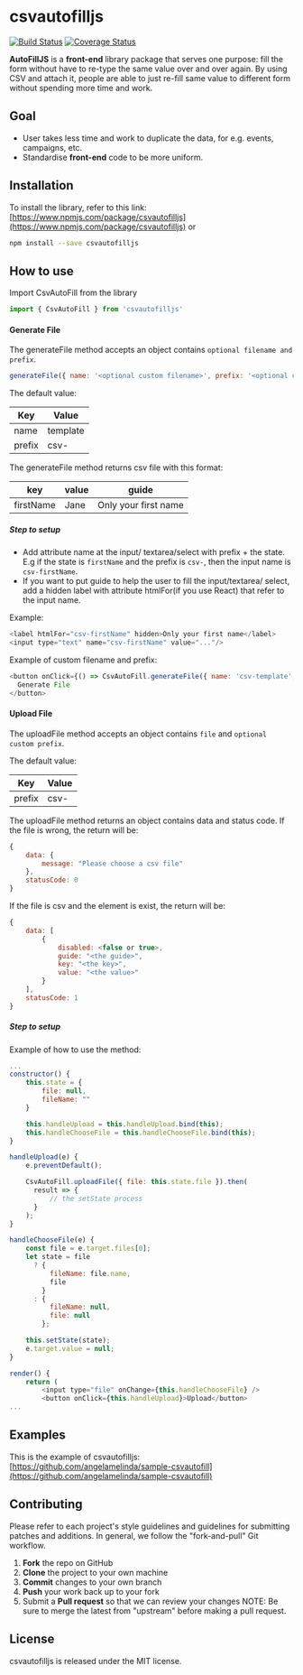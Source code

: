 # csvautofilljs

[![Build Status](https://travis-ci.org/angelamelinda/csvautofilljs.svg?branch=master)](https://travis-ci.org/angelamelinda/csvautofilljs)
[![Coverage Status](https://coveralls.io/repos/github/angelamelinda/csvautofilljs/badge.svg?branch=master)](https://coveralls.io/github/angelamelinda/csvautofilljs?branch=master)

**AutoFillJS** is a **front-end** library package that serves one purpose: fill the form without have to re-type the same value over and over again. By using CSV and attach it, people are able to just re-fill same value to different form without spending more time and work.

## Goal

- User takes less time and work to duplicate the data, for e.g. events, campaigns, etc.
- Standardise **front-end** code to be more uniform.

## Installation

To install the library, refer to this link:
[https://www.npmjs.com/package/csvautofilljs](https://www.npmjs.com/package/csvautofilljs)
or

```bash
npm install --save csvautofilljs
```

## How to use

Import CsvAutoFill from the library

```javascript
import { CsvAutoFill } from 'csvautofilljs'
```

#### Generate File

The generateFile method accepts an object contains `optional filename and prefix`.

```javascript
generateFile({ name: '<optional custom filename>', prefix: '<optional custom prefix>' })
```

The default value:

| Key    | Value    |
| ------ | -------- |
| name   | template |
| prefix | csv-     |

The generateFile method returns csv file with this format:

| key       | value | guide                |
| --------- | ----- | -------------------- |
| firstName | Jane  | Only your first name |

##### Step to setup

- Add attribute name at the input/ textarea/select with prefix + the state.
  E.g if the state is `firstName` and the prefix is `csv-`, then the input name is `csv-firstName`.
- If you want to put guide to help the user to fill the input/textarea/ select, add a hidden label with attribute htmlFor(if you use React) that refer to the input name.

Example:

```javascript
<label htmlFor="csv-firstName" hidden>Only your first name</label>
<input type="text" name="csv-firstName" value="..."/>
```

Example of custom filename and prefix:

```javascript
<button onClick={() => CsvAutoFill.generateFile({ name: 'csv-template', prefix: 'csv' })}>
  Generate File
</button>
```

#### Upload File

The uploadFile method accepts an object contains `file` and `optional custom prefix`.

The default value:

| Key    | Value |
| ------ | ----- |
| prefix | csv-  |

The uploadFile method returns an object contains data and status code.
If the file is wrong, the return will be:

```javascript
{
    data: {
        message: "Please choose a csv file"
    },
    statusCode: 0
}
```

If the file is csv and the element is exist, the return will be:

```javascript
{
    data: [
        {
            disabled: <false or true>,
            guide: "<the guide>",
            key: "<the key>",
            value: "<the value>"
        }
    ],
    statusCode: 1
}
```

##### Step to setup

Example of how to use the method:

```javascript
...
constructor() {
    this.state = {
        file: null,
        fileName: ""
    }

    this.handleUpload = this.handleUpload.bind(this);
    this.handleChooseFile = this.handleChooseFile.bind(this);
}

handleUpload(e) {
    e.preventDefault();

    CsvAutoFill.uploadFile({ file: this.state.file }).then(
      result => {
          // the setState process
      }
    );
}

handleChooseFile(e) {
    const file = e.target.files[0];
    let state = file
      ? {
          fileName: file.name,
          file
        }
      : {
          fileName: null,
          file: null
        };

    this.setState(state);
    e.target.value = null;
}

render() {
    return (
        <input type="file" onChange={this.handleChooseFile} />
        <button onClick={this.handleUpload}>Upload</button>
...
```

## Examples

This is the example of csvautofilljs:
[https://github.com/angelamelinda/sample-csvautofill](https://github.com/angelamelinda/sample-csvautofill)

## Contributing

Please refer to each project's style guidelines and guidelines for submitting patches and additions. In general, we follow the "fork-and-pull" Git workflow.

1. **Fork** the repo on GitHub
2. **Clone** the project to your own machine
3. **Commit** changes to your own branch
4. **Push** your work back up to your fork
5. Submit a **Pull request** so that we can review your changes
   NOTE: Be sure to merge the latest from "upstream" before making a pull request.

## License

csvautofilljs is released under the MIT license.
